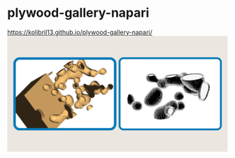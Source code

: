 # plywood-gallery-napari
https://kolibril13.github.io/plywood-gallery-napari/  
![](preview_image.png)  